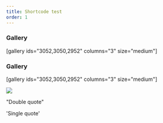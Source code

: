 ```yaml
---
title: Shortcode test
order: 1
---
```


<h3>Gallery</h3>
[gallery ids="3052,3050,2952" columns="3" size="medium"]


<h3>Gallery</h3>
<p>[gallery ids="3052,3050,2952" columns="3" size="medium"]</p>

<img src="https://www.google.com/images/branding/googlelogo/1x/googlelogo_color_272x92dp.png" />

"Double quote"

'Single quote'
